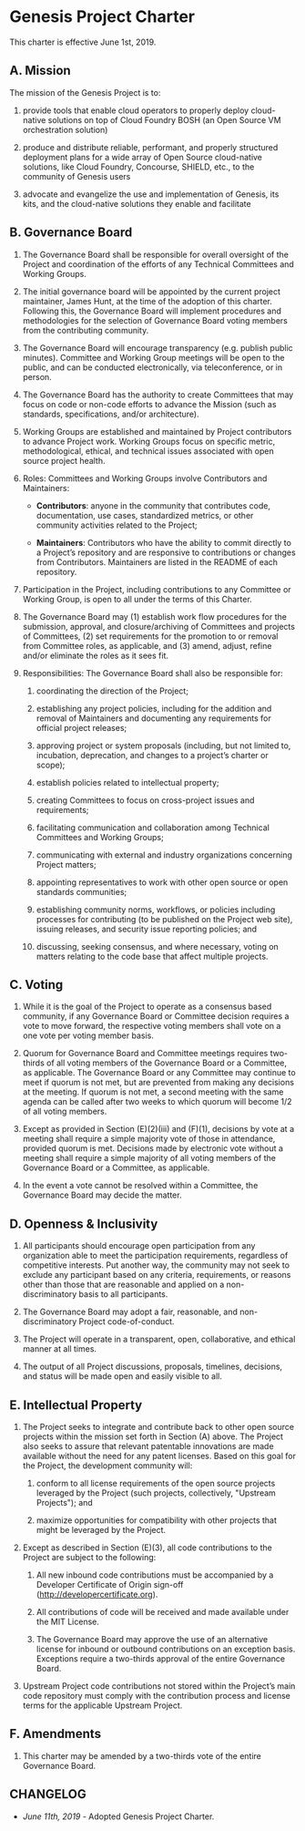 Genesis Project Charter
=======================

This charter is effective June 1st, 2019.



A. Mission
----------

The mission of the Genesis Project is to:

1. provide tools that enable cloud operators to properly deploy
   cloud-native solutions on top of Cloud Foundry BOSH (an Open
   Source VM orchestration solution)

2. produce and distribute reliable, performant, and properly
   structured deployment plans for a wide array of Open Source
   cloud-native solutions, like Cloud Foundry, Concourse, SHIELD,
   etc., to the community of Genesis users

3. advocate and evangelize the use and implementation of Genesis,
   its kits, and the cloud-native solutions they enable and
   facilitate



B. Governance Board
-------------------

1. The Governance Board shall be responsible for overall oversight
   of the Project and coordination of the efforts of any Technical
   Committees and Working Groups.

2. The initial governance board will be appointed by the current
   project maintainer, James Hunt, at the time of the adoption of
   this charter.  Following this, the Governance Board will
   implement procedures and methodologies for the selection of
   Governance Board voting members from the contributing community.

3. The Governance Board will encourage transparency (e.g. publish
   public minutes).  Committee and Working Group meetings will be
   open to the public, and can be conducted electronically, via
   teleconference, or in person.

4. The Governance Board has the authority to create Committees
   that may focus on code or non-code efforts to advance the
   Mission (such as standards, specifications, and/or
   architecture).

5. Working Groups are established and maintained by Project
   contributors to advance Project work. Working Groups focus on
   specific metric, methodological, ethical, and technical issues
   associated with open source project health.

6. Roles: Committees and Working Groups involve Contributors and
   Maintainers:

    - **Contributors**: anyone in the community that contributes
      code, documentation, use cases, standardized metrics, or
      other community activities related to the Project;

    - **Maintainers**: Contributors who have the ability to commit
      directly to a Project’s repository and are responsive to
      contributions or changes from Contributors. Maintainers are
      listed in the README of each repository.

7. Participation in the Project, including contributions to any
   Committee or Working Group, is open to all under the terms of
   this Charter.

8. The Governance Board may (1) establish work flow procedures for
   the submission, approval, and closure/archiving of Committees
   and projects of Committees, (2) set requirements for the
   promotion to or removal from Committee roles, as applicable,
   and (3) amend, adjust, refine and/or eliminate the roles as it
   sees fit.

9. Responsibilities: The Governance Board shall also be
   responsible for:

    1. coordinating the direction of the Project;

    2. establishing any project policies, including for the addition
       and removal of Maintainers and documenting any requirements
       for official project releases;

    3. approving project or system proposals (including, but not
       limited to, incubation, deprecation, and changes to a
       project’s charter or scope); 

    4. establish policies related to intellectual property;

    5. creating Committees to focus on cross-project issues and
       requirements;

    6. facilitating communication and collaboration among
       Technical Committees and Working Groups;

    7. communicating with external and industry organizations
       concerning Project matters;

    8. appointing representatives to work with other open source
       or open standards communities;

    9. establishing community norms, workflows, or policies
       including processes for contributing (to be published on
       the Project web site), issuing releases, and security issue
       reporting policies; and

    10. discussing, seeking consensus, and where necessary, voting
        on matters relating to the code base that affect multiple
        projects.



C. Voting
---------

1. While it is the goal of the Project to operate as a consensus
   based community, if any Governance Board or Committee decision
   requires a vote to move forward, the respective voting members
   shall vote on a one vote per voting member basis.

2. Quorum for Governance Board and Committee meetings requires
   two-thirds of all voting members of the Governance Board or a
   Committee, as applicable. The Governance Board or any Committee
   may continue to meet if quorum is not met, but are prevented from
   making any decisions at the meeting. If quorum is not met, a
   second meeting with the same agenda can be called after two weeks
   to which quorum will become 1/2 of all voting members.

3. Except as provided in Section (E)(2)(iii) and (F)(1), decisions
   by vote at a meeting shall require a simple majority vote of
   those in attendance, provided quorum is met. Decisions made by
   electronic vote without a meeting shall require a simple
   majority of all voting members of the Governance Board or a
   Committee, as applicable.

4. In the event a vote cannot be resolved within a Committee, the
   Governance Board may decide the matter.



D. Openness & Inclusivity
-------------------------

1. All participants should encourage open participation from any
   organization able to meet the participation requirements,
   regardless of competitive interests. Put another way, the
   community may not seek to exclude any participant based on any
   criteria, requirements, or reasons other than those that are
   reasonable and applied on a non-discriminatory basis to all
   participants.

2. The Governance Board may adopt a fair, reasonable, and
   non-discriminatory Project code-of-conduct.

3. The Project will operate in a transparent, open, collaborative,
   and ethical manner at all times.

4. The output of all Project discussions, proposals, timelines,
   decisions, and status will be made open and easily visible to all.



E. Intellectual Property
------------------------

1. The Project seeks to integrate and contribute back to other
   open source projects within the mission set forth in Section
   (A) above. The Project also seeks to assure that relevant
   patentable innovations are made available without the need for
   any patent licenses. Based on this goal for the Project, the
   development community will:

   1. conform to all license requirements of the open source
      projects leveraged by the Project (such projects,
      collectively, "Upstream Projects"); and

   2. maximize opportunities for compatibility with other projects
      that might be leveraged by the Project.

2. Except as described in Section (E)(3), all code
   contributions to the Project are subject to the following:

   1. All new inbound code contributions must be accompanied by
      a Developer Certificate of Origin sign-off
      (http://developercertificate.org).

   2. All contributions of code will be received and made
      available under the MIT License.

   3. The Governance Board may approve the use of an
      alternative license for inbound or outbound contributions
      on an exception basis.  Exceptions require a two-thirds
      approval of the entire Governance Board.

3. Upstream Project code contributions not stored within the
   Project’s main code repository must comply with the
   contribution process and license terms for the applicable
   Upstream Project.



F. Amendments
-------------

1. This charter may be amended by a two-thirds vote of the entire
   Governance Board.



CHANGELOG
---------

- *June 11th, 2019* - Adopted Genesis Project Charter.


